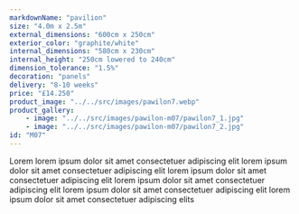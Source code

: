 ```yaml
---
markdownName: "pavilion"
size: "4.0m x 2.5m"
external_dimensions: "600cm x 250cm"
exterior_color: "graphite/white"
internal_dimensions: "580cm x 230cm"
internal_height: "250cm lowered to 240cm"
dimension_tolerance: "1.5%"
decoration: "panels"
delivery: "8-10 weeks"
price: "£14.250"
product_image: "../../src/images/pawilon7.webp"
product_gallery: 
    - image: "../../src/images/pawilon-m07/pawilon7_1.jpg"
    - image: "../../src/images/pawilon-m07/pawilon7_2.jpg"
id: "M07"
---
```

Lorem lorem ipsum dolor sit amet consectetuer adipiscing elit
lorem ipsum dolor sit amet consectetuer adipiscing elit
lorem ipsum dolor sit amet consectetuer adipiscing elit
lorem ipsum dolor sit amet consectetuer adipiscing elit
lorem ipsum dolor sit amet consectetuer adipiscing elit
lorem ipsum dolor sit amet consectetuer adipiscing elits
